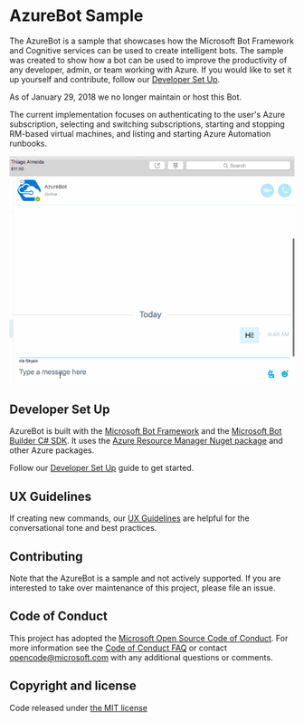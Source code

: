 # AzureBot Sample
The AzureBot is a sample that showcases how the Microsoft Bot Framework and Cognitive services can be used to create intelligent bots. The sample was created to show how a bot can be used to improve the productivity of any developer, admin, or team working with Azure. If you would like to set it up yourself and contribute, follow our [Developer Set Up](https://github.com/Microsoft/AzureBot/blob/gh-pages/docs/DeveloperSetup.md).

As of January 29, 2018 we no longer maintain or host this Bot.

The current implementation focuses on authenticating to the user's Azure subscription, selecting and switching subscriptions, starting and stopping RM-based virtual machines, and listing and starting Azure Automation runbooks. 

![AzureBot Example](AzureBot.gif)

## Developer Set Up

AzureBot is built with the [Microsoft Bot Framework](http://docs.botframework.com/) and the [Microsoft Bot Builder C# SDK](http://docs.botframework.com/sdkreference/csharp/). It uses the [Azure Resource Manager Nuget package](https://www.nuget.org/packages/Microsoft.Azure.Management.ResourceManager) and other Azure packages.

Follow our [Developer Set Up](https://github.com/Microsoft/AzureBot/blob/gh-pages/docs/DeveloperSetup.md) guide to get started.

## UX Guidelines

If creating new commands, our [UX Guidelines](https://github.com/Microsoft/AzureBot/blob/gh-pages/docs/UX.Guidelines.md) are helpful for the conversational tone and best practices.

## Contributing

Note that the AzureBot is a sample and not actively supported.  If you are interested to take over maintenance of this project, please file an issue.

## Code of Conduct

This project has adopted the [Microsoft Open Source Code of Conduct](https://opensource.microsoft.com/codeofconduct/).
For more information see the [Code of Conduct FAQ](https://opensource.microsoft.com/codeofconduct/faq/) or
contact [opencode@microsoft.com](mailto:opencode@microsoft.com) with any additional questions or comments.

## Copyright and license

Code released under [the MIT license](https://github.com/Microsoft/AzureBot/blob/master/LICENSE)
